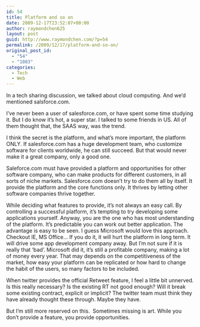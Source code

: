 ```yaml
---
id: 54
title: Platform and so on
date: 2009-12-17T23:52:07+00:00
author: raymondchen625
layout: post
guid: http://www.raymondchen.com/?p=54
permalink: /2009/12/17/platform-and-so-on/
original_post_id:
  - "54"
  - "1083"
categories:
  - Tech
  - Web
---
```

In a tech sharing discussion, we talked about cloud computing. And we&#8217;d mentioned salsforce.com.

I&#8217;ve never been a user of salesforce.com, or have spent some time studying it. But I do know it&#8217;s hot, a super star. I talked to some friends in US. All of them thought that, the SAAS way, was the trend.

I think the secret is the platform, and what&#8217;s more important, the platform ONLY. If salesforce.com has a huge development team, who customize software for clients worldwide, he can still succeed. But that would never make it a great company, only a good one.

Saleforce.com must have provided a platform and opportunities for other software company, who can make products for different customers, in all sorts of niche markets. Salesforce.com doesn&#8217;t try to do them all by itself. It provide the platform and the core functions only. It thrives by letting other software companies thrive together.

While deciding what features to provide, it&#8217;s not always an easy call. By controlling a successful platform, it&#8217;s tempting to try developing some applications yourself. Anyway, you are the one who has most understanding of the platform. It&#8217;s predictable you can work out better application. The advantage is easy to be seen. I guess Microsoft would love this approach. Checkout IE, MS Office&#8230; If you do it, it will hurt the platform in long term. It will drive some app development company away. But I&#8217;m not sure if it is really that &#8216;bad&#8217;. Microsoft did it, it&#8217;s still a profitable company, making a lot of money every year. That may depends on the competitiveness of the market, how easy your platform can be replicated or how hard to change the habit of the users, so many factors to be included.

When twitter provides the official Retweet feature, I feel a little bit unnerved. Is this really necessary? Is the existing RT not good enough? Will it break some existing contract, explicit or implicit? The twitter team must think they have already thought these through. Maybe they have.

But I&#8217;m still more reserved on this.  Sometimes missing is art. While you don&#8217;t provide a feature, you provide opportunities.